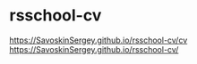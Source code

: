 # rsschool-cv
https://SavoskinSergey.github.io/rsschool-cv/cv
https://SavoskinSergey.github.io/rsschool-cv/
